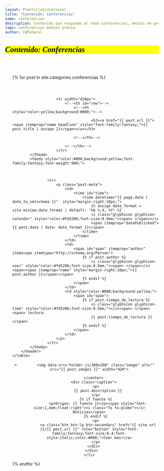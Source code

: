 ```yaml
---
layout: PlantillaSinCarousel
title: "Contenido: Conferencias"
name: conferencias
description: Contenido que responde al tema conferencias, medios de prensa
tags: conferencias medios prensa
author: CAPeñarol
---
```


<h1 style="font-family:fantasy;font-style:italic;color:#000;background:yellow;font-size:1.8em;margin-top:20px;margin-bottom:20px;" class="rounded"> Contenido: Conferencias</h1>
<br>
<br>

<ul>
{% for post in site.categories.conferencias %}
	<table class="table table-bordered table-striped table-responsive">
		<header class="post-header">
			<thead style="color:yellow;background:#000;font-weight:900;">
				
					
						<tr width="420px">
							<!--<th id="row">-->
								<!--<th style="color:yellow;background:#000;">-->
									
										<h3><a href="{{ post.url }}"><span itemprop="name headline" style="font-family:fantasy;">{{ post.title | escape }}</span></a></h3>
									
								<!--</th>-->
									
							<!--</th>-->
						</tr>
			</thead>
			<tbody style="color:#000;background:yellow;font-family:fantasy;font-weight:900;">			
   	            
			
				
					<tr>
						<p class="post-meta">
							<td>
								<time id="time">
									<time datetime="{{ page.date | date_to_xmlschema }}"  style="margin-right:10px;">
										{% assign date_format = site.minima.date_format | default: "%b %-d, %Y" %}
										<i class="glyphicon glyphicon-calendar" style="color:#fd5206;font-size:0.9em;"><span> </span></i>
										<span itemprop="datePublished">{{ post.date | date: date_format }}</span>
									</time>
								</time>
							</td>
							<td>
								<span id="span" itemprop="author" itemscope itemtype="http://schema.org/Person">
									{% if post.author %}
										<i class="glyphicon glyphicon-user" style="color:#fd5206;font-size:0.9em;"><span> </span></i> <span><span itemprop="name" style="margin-right:10px;">{{ post.author }}</span></span>
									{% endif %}
								</span>
							</td>
							<td style="color:#000;background:yellow;">
								<span id="span">
									{% if post.tiempo_de_lectura %}
										<i class="glyphicon glyphicon-time" style="color:#fd5206;font-size:0.9em;"></i><span> </span> <span> lectura:
										{{ post.tiempo_de_lectura }}</span>
									{% endif %}
								</span>
							</td>
						</p>
					</tr>
			</tbody>
        </header>
    </table>


<div class="row-fluid">

  <ul class="thumbnails">
    <li class="span12">
      <div class="thumbnail">
        <center>
	
	      <img data-src="holder.js/300x200" class="image" alt="" src="{{ post.image1 }}" width="420">
	  
	    </center>
        <div class="caption">
		  <p>
	        {{ post.description }}
          </p>
		  {% if fuente %}
			<p>Origen: {{ fuente }}</p><span style="font-size:1,4em;float:right"><i class="fa fa-globe"></i> Noticias</span>
		  {% endif %}
	      <p>
	        <a class="btn btn-lg btn-secondary" href="{{ site.url }}/{{ post.url }}" role="button" style="font-family:fantasy;font-size:0.4;font-style:italic;color:#000;">leer más!</a>
	      </p>
	    </div>
      </div>
    </li>
  </ul>
</div>
{% endfor %}
</ul>